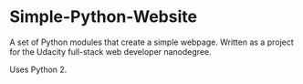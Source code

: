 # Simple-Python-Website
A set of Python modules that create a simple webpage. Written as a project for the Udacity full-stack web developer nanodegree.

Uses Python 2.
